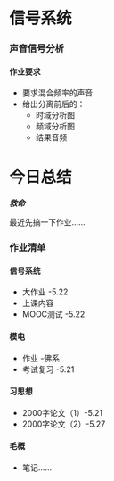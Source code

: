 # 信号系统

### 声音信号分析

#### 作业要求

- 要求混合频率的声音
- 给出分离前后的：
  - 时域分析图
  - 频域分析图
  - 结果音频

# 今日总结

***救命***

最近先搞一下作业……

### 作业清单

#### 信号系统

- 大作业 -5.22
- 上课内容
- MOOC测试 -5.22

#### 模电

- 作业 -佛系
- 考试复习 -5.21

#### 习思想

- 2000字论文（1）-5.21
- 2000字论文（2）-5.27

#### 毛概

- 笔记……

